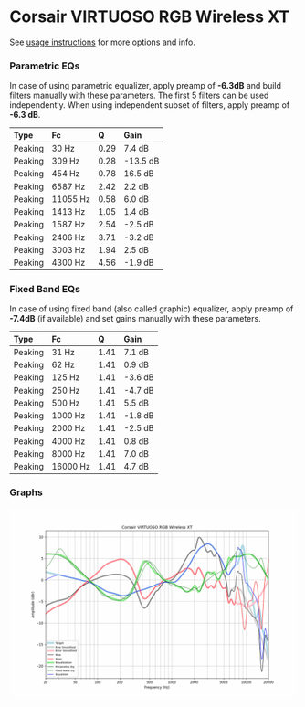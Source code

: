 # Corsair VIRTUOSO RGB Wireless XT
See [usage instructions](https://github.com/jaakkopasanen/AutoEq#usage) for more options and info.

### Parametric EQs
In case of using parametric equalizer, apply preamp of **-6.3dB** and build filters manually
with these parameters. The first 5 filters can be used independently.
When using independent subset of filters, apply preamp of **-6.3 dB**.

| Type    | Fc       |    Q | Gain     |
|:--------|:---------|:-----|:---------|
| Peaking | 30 Hz    | 0.29 | 7.4 dB   |
| Peaking | 309 Hz   | 0.28 | -13.5 dB |
| Peaking | 454 Hz   | 0.78 | 16.5 dB  |
| Peaking | 6587 Hz  | 2.42 | 2.2 dB   |
| Peaking | 11055 Hz | 0.58 | 6.0 dB   |
| Peaking | 1413 Hz  | 1.05 | 1.4 dB   |
| Peaking | 1587 Hz  | 2.54 | -2.5 dB  |
| Peaking | 2406 Hz  | 3.71 | -3.2 dB  |
| Peaking | 3003 Hz  | 1.94 | 2.5 dB   |
| Peaking | 4300 Hz  | 4.56 | -1.9 dB  |

### Fixed Band EQs
In case of using fixed band (also called graphic) equalizer, apply preamp of **-7.4dB**
(if available) and set gains manually with these parameters.

| Type    | Fc       |    Q | Gain    |
|:--------|:---------|:-----|:--------|
| Peaking | 31 Hz    | 1.41 | 7.1 dB  |
| Peaking | 62 Hz    | 1.41 | 0.9 dB  |
| Peaking | 125 Hz   | 1.41 | -3.6 dB |
| Peaking | 250 Hz   | 1.41 | -4.7 dB |
| Peaking | 500 Hz   | 1.41 | 5.5 dB  |
| Peaking | 1000 Hz  | 1.41 | -1.8 dB |
| Peaking | 2000 Hz  | 1.41 | -2.5 dB |
| Peaking | 4000 Hz  | 1.41 | 0.8 dB  |
| Peaking | 8000 Hz  | 1.41 | 7.0 dB  |
| Peaking | 16000 Hz | 1.41 | 4.7 dB  |

### Graphs
![](./Corsair%20VIRTUOSO%20RGB%20Wireless%20XT.png)